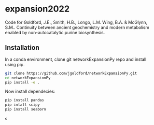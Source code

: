 # expansion2022
 Code for Goldford, J.E., Smith, H.B., Longo, L.M. Wing, B.A. & McGlynn, S.M.. Continuity between ancient geochemistry and modern metabolism enabled by non-autocatalytic purine biosynthesis.  

## Installation

In a conda environment, clone git networkExpansionPy repo and install using pip.

```sh
git clone https://github.com/jgoldford/networkExpansionPy.git
cd networkExpansionPy
pip install -e .
```

Now install dependecies:

```sh
pip install pandas
pip intall scipy
pip install seaborn
```
s
